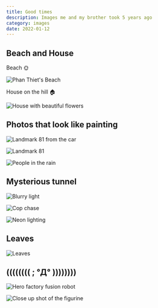 ```yaml
---
title: Good times
description: Images me and my brother took 5 years ago
category: images
date: 2022-01-12
---
```


## Beach and House

Beach 🌞

![Phan Thiet's Beach](./IMG_0722.JPG)

House on the hill 🏠

![House with beautiful flowers](./IMG_0724.JPG)

## Photos that look like painting

![Landmark 81 from the car](./IMG_0742.JPG)

![Landmark 81](./IMG_0743.JPG)

![People in the rain](./IMG_0748.JPG)

## Mysterious tunnel

![Blurry light](./IMG_0750.JPG)

![Cop chase](./IMG_0753.JPG)

![Neon lighting](./IMG_0754.JPG)

## Leaves

![Leaves](./IMG_0873.JPG)

## (((((((( ; °Д° ))))))))

![Hero factory fusion robot](./IMG_0862.JPG)

![Close up shot of the figurine](./IMG_0863.JPG)

